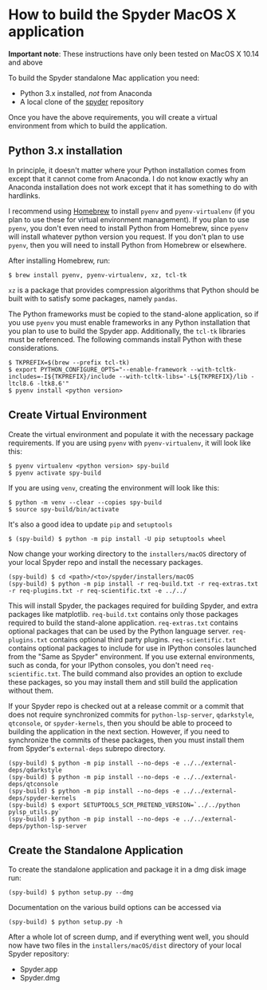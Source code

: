 # How to build the Spyder MacOS X application

**Important note**: These instructions have only been tested on MacOS X 10.14 and above

To build the Spyder standalone Mac application you need:
* Python 3.x installed, *not* from Anaconda
* A local clone of the [spyder](https://github.com/spyder-ide/spyder) repository

Once you have the above requirements, you will create a virtual environment from which to build the application.

## Python 3.x installation

In principle, it doesn't matter where your Python installation comes from except that it cannot come from Anaconda.
I do not know exactly why an Anaconda installation does not work except that it has something to do with hardlinks.

I recommend using [Homebrew](http://brew.sh/) to install `pyenv` and `pyenv-virtualenv` (if you plan to use these for virtual environment management).
If you plan to use `pyenv`, you don't even need to install Python from Homebrew, since `pyenv` will install whatever python version you request.
If you don't plan to use `pyenv`, then you will need to install Python from Homebrew or elsewhere.

After installing Homebrew, run:

```
$ brew install pyenv, pyenv-virtualenv, xz, tcl-tk
```

`xz` is a package that provides compression algorithms that Python should be built with to satisfy some packages, namely `pandas`.

The Python frameworks must be copied to the stand-alone application, so if you use `pyenv` you must enable frameworks in any Python installation that you plan to use to build the Spyder app.
Additionally, the `tcl-tk` libraries must be referenced.
The following commands install Python with these considerations.

```
$ TKPREFIX=$(brew --prefix tcl-tk)
$ export PYTHON_CONFIGURE_OPTS="--enable-framework --with-tcltk-includes=-I${TKPREFIX}/include --with-tcltk-libs='-L${TKPREFIX}/lib -ltcl8.6 -ltk8.6'"
$ pyenv install <python version>
```

## Create Virtual Environment

Create the virtual environment and populate it with the necessary package requirements.
If you are using `pyenv` with `pyenv-virtualenv`, it will look like this:

```
$ pyenv virtualenv <python version> spy-build
$ pyenv activate spy-build
```

If you are using `venv`, creating the environment will look like this:

```
$ python -m venv --clear --copies spy-build
$ source spy-build/bin/activate
```

It's also a good idea to update `pip` and `setuptools`

```
$ (spy-build) $ python -m pip install -U pip setuptools wheel
```

Now change your working directory to the `installers/macOS` directory of your local Spyder repo and install the necessary packages.

```
(spy-build) $ cd <path>/<to>/spyder/installers/macOS
(spy-build) $ python -m pip install -r req-build.txt -r req-extras.txt -r req-plugins.txt -r req-scientific.txt -e ../../
```

This will install Spyder, the packages required for building Spyder, and extra packages like matplotlib.
`req-build.txt` contains only those packages required to build the stand-alone application.
`req-extras.txt` contains optional packages that can be used by the Python language server.
`req-plugins.txt` contains optional third party plugins.
`req-scientific.txt` contains optional packages to include for use in IPython consoles launched from the "Same as Spyder" environment.
If you use external environments, such as conda, for your IPython consoles, you don't need `req-scientific.txt`.
The build command also provides an option to exclude these packages, so you may install them and still build the application without them.

If your Spyder repo is checked out at a release commit or a commit that does not require synchronized commits for `python-lsp-server`, `qdarkstyle`, `qtconsole`, or `spyder-kernels`, then you should be able to proceed to building the application in the next section.
However, if you need to synchronize the commits of these packages, then you must install them from Spyder's `external-deps` subrepo directory.

```
(spy-build) $ python -m pip install --no-deps -e ../../external-deps/qdarkstyle
(spy-build) $ python -m pip install --no-deps -e ../../external-deps/qtconsole
(spy-build) $ python -m pip install --no-deps -e ../../external-deps/spyder-kernels
(spy-build) $ export SETUPTOOLS_SCM_PRETEND_VERSION=`../../python pylsp_utils.py`
(spy-build) $ python -m pip install --no-deps -e ../../external-deps/python-lsp-server
```

## Create the Standalone Application

To create the standalone application and package it in a dmg disk image run:

```
(spy-build) $ python setup.py --dmg
```

Documentation on the various build options can be accessed via

```
(spy-build) $ python setup.py -h
```

After a whole lot of screen dump, and if everything went well, you should now have two files in the `installers/macOS/dist` directory of your local Spyder repository:
* Spyder.app
* Spyder.dmg
